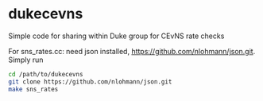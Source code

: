# dukecevns
Simple code for sharing within Duke group for CEvNS rate checks

For sns_rates.cc:  need json installed,  https://github.com/nlohmann/json.git. Simply run

~~~sh
cd /path/to/dukecevns
git clone https://github.com/nlohmann/json.git
make sns_rates
~~~

